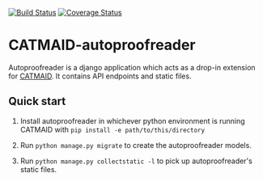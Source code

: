 [![Build Status](https://travis-ci.org/willp24/CATMAID-autoproofreader.svg?branch=master)](https://travis-ci.org/willp24/CATMAID-autoproofreader)
[![Coverage Status](https://coveralls.io/repos/github/willp24/CATMAID-autoproofreader/badge.svg?branch=master)](https://coveralls.io/github/willp24/CATMAID-autoproofreader?branch=master)

# CATMAID-autoproofreader

Autoproofreader is a django application which acts as a drop-in
extension for [CATMAID](http://www.catmaid.org). It contains API
endpoints and static files.

## Quick start

1. Install autoproofreader in whichever python environment is running
CATMAID with `pip install -e path/to/this/directory`

2. Run `python manage.py migrate` to create the autoproofreader models.

3. Run `python manage.py collectstatic -l` to pick up
autoproofreader's static files.
